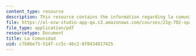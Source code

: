 ```yaml
---
content_type: resource
description: This resource contains the information regarding la comunidad.
file: https://ol-ocw-studio-app-qa.s3.amazonaws.com/courses/21g-702-spanish-ii-spring-2004/c7b86e75514fcc5c46c28f0434817425_MIT21G_702S04_lacom.pdf
file_type: application/pdf
resourcetype: Document
title: La Comunidad
uid: c7b86e75-514f-cc5c-46c2-8f0434817425
---
```

